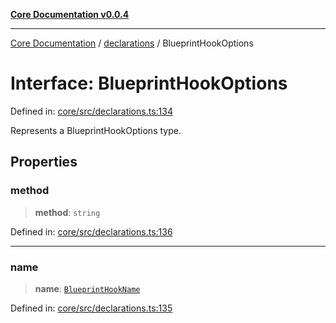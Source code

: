 [**Core Documentation v0.0.4**](../../README.md)

***

[Core Documentation](../../modules.md) / [declarations](../README.md) / BlueprintHookOptions

# Interface: BlueprintHookOptions

Defined in: [core/src/declarations.ts:134](https://github.com/stonemjs/core/blob/d2167ff53d508d3a75c05f0cf962180518d3e061/src/declarations.ts#L134)

Represents a BlueprintHookOptions type.

## Properties

### method

> **method**: `string`

Defined in: [core/src/declarations.ts:136](https://github.com/stonemjs/core/blob/d2167ff53d508d3a75c05f0cf962180518d3e061/src/declarations.ts#L136)

***

### name

> **name**: [`BlueprintHookName`](../type-aliases/BlueprintHookName.md)

Defined in: [core/src/declarations.ts:135](https://github.com/stonemjs/core/blob/d2167ff53d508d3a75c05f0cf962180518d3e061/src/declarations.ts#L135)
